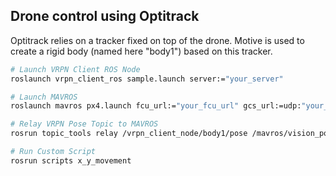 ## Drone control using Optitrack

Optitrack relies on a tracker fixed on top of the drone. Motive is used to create a rigid body (named here "body1") based on this tracker.

```bash
# Launch VRPN Client ROS Node
roslaunch vrpn_client_ros sample.launch server:="your_server"

# Launch MAVROS
roslaunch mavros px4.launch fcu_url:="your_fcu_url" gcs_url:=udp:"your_gcs_url"

# Relay VRPN Pose Topic to MAVROS
rosrun topic_tools relay /vrpn_client_node/body1/pose /mavros/vision_pose/pose

# Run Custom Script
rosrun scripts x_y_movement
